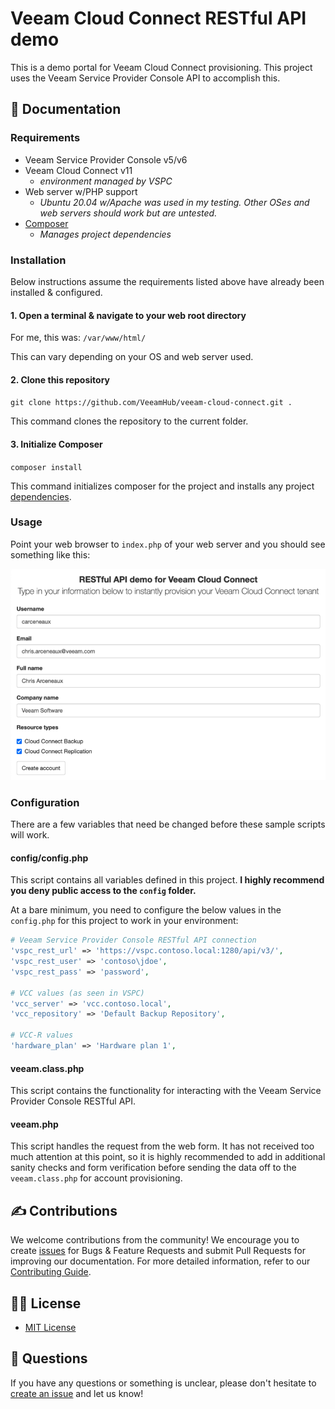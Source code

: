 # Veeam Cloud Connect RESTful API demo

This is a demo portal for Veeam Cloud Connect provisioning. This project uses the Veeam Service Provider Console API to accomplish this.

## 📗 Documentation

### Requirements

* Veeam Service Provider Console v5/v6
* Veeam Cloud Connect v11
  * *environment managed by VSPC*
* Web server w/PHP support
  * *Ubuntu 20.04 w/Apache was used in my testing. Other OSes and web servers should work but are untested.*
* [Composer](https://getcomposer.org/)
  * *Manages project dependencies*

### Installation

Below instructions assume the requirements listed above have already been installed & configured.

#### 1. Open a terminal & navigate to your web root directory

For me, this was: `/var/www/html/`

This can vary depending on your OS and web server used.

#### 2. Clone this repository

`git clone https://github.com/VeeamHub/veeam-cloud-connect.git .`

This command clones the repository to the current folder.

#### 3. Initialize Composer

`composer install`

This command initializes composer for the project and installs any project [dependencies](composer.json).

### Usage

Point your web browser to `index.php` of your web server and you should see something like this:

![Screenshot](example_form.png)

### Configuration

There are a few variables that need be changed before these sample scripts will work.

#### config/config.php

This script contains all variables defined in this project. **I highly recommend you deny public access to the `config` folder.**

At a bare minimum, you need to configure the below values in the `config.php` for this project to work in your environment:

```php
# Veeam Service Provider Console RESTful API connection
'vspc_rest_url' => 'https://vspc.contoso.local:1280/api/v3/',
'vspc_rest_user' => 'contoso\jdoe',
'vspc_rest_pass' => 'password',

# VCC values (as seen in VSPC)
'vcc_server' => 'vcc.contoso.local',
'vcc_repository' => 'Default Backup Repository',

# VCC-R values
'hardware_plan' => 'Hardware plan 1',
```

#### veeam.class.php

This script contains the functionality for interacting with the Veeam Service Provider Console RESTful API.

#### veeam.php

This script handles the request from the web form. It has not received too much attention at this point, so it is highly recommended to add in additional sanity checks and form verification before sending the data off to the `veeam.class.php` for account provisioning.

## ✍ Contributions

We welcome contributions from the community! We encourage you to create [issues](https://github.com/VeeamHub/cloudconnect/issues/new/choose) for Bugs & Feature Requests and submit Pull Requests for improving our documentation. For more detailed information, refer to our [Contributing Guide](CONTRIBUTING.md).

## 🤝🏾 License

* [MIT License](LICENSE)

## 🤔 Questions

If you have any questions or something is unclear, please don't hesitate to [create an issue](https://github.com/VeeamHub/cloudconnect/issues/new/choose) and let us know!

